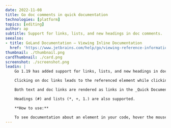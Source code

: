 ```yaml
---
date: 2022-11-08
title: Go doc comments in quick documentation
technologies: [platform]
topics: [editing]
author: ap
subtitle: Support for links, lists, and new headings in doc comments.
seealso:
- title: GoLand Documentation – Viewing Inline Documentation
  href: 'https://www.jetbrains.com/help/go/viewing-reference-information.html#inline-quick-documentation'
thumbnail: ./thumbnail.png
cardThumbnail: ./card.png
screenshot: ./screenshot.png
leadin: |   
    Go 1.19 has added support for links, lists, and new headings in doc comments. Now GoLand also supports these new features.

    Clicking on doc links leads to the referenced element while clicking on a text link leads to a text-link definition.

    Both text and doc links are rendered as links in the _Quick Documentation_ popup and the _Documentation_ tool window.

    Headings (#) and lists (*, +, 1.) are also supported.

    **How to use:**

    To see documentation about an element in your code, hover the mouse over the element or click it and press `Ctrl + Q` on Windows/Linux or `F1` on macOS. To open documentation in the _Documentation_ tool window, press `Ctrl + Q`/`F1` twice.
---
```

